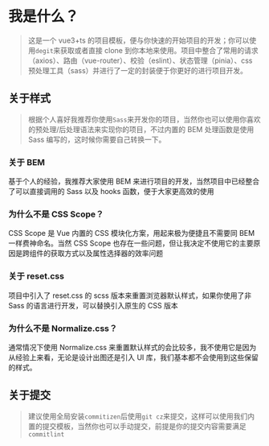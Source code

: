 # 我是什么？

> 这是一个 vue3+ts 的项目模板，便与你快速的开始项目的开发；你可以使用`degit`来获取或者直接 clone 到你本地来使用。项目中整合了常用的请求（axios）、路由（vue-router）、校验（eslint）、状态管理（pinia）、css 预处理工具（sass）并进行了一定的封装便于你更好的进行项目开发。

## 关于样式

> 根据个人喜好我推荐你使用`Sass`来开发你的项目，当然你也可以使用你喜欢的预处理/后处理语法来实现你的项目，不过内置的 BEM 处理函数是使用 Sass 编写的，这时候你需要自己转换一下。

### 关于 BEM

基于个人的经验，我推荐大家使用 BEM 来进行项目的开发，当然项目中已经整合了可以直接调用的 Sass 以及 hooks 函数，便于大家更高效的使用

### 为什么不是 CSS Scope？

CSS Scope 是 Vue 内置的 CSS 模块化方案，用起来极为便捷且不需要同 BEM 一样费神命名。当然 CSS Scope 也存在一些问题，但让我决定不使用它的主要原因是跨组件的获取方式以及属性选择器的效率问题

### 关于 reset.css

项目中引入了 reset.css 的 scss 版本来重置浏览器默认样式，如果你使用了非 Sass 的语言进行开发，可以替换引入原生的 CSS 版本

### 为什么不是 Normalize.css？

通常情况下使用 Normalize.css 来重置默认样式的会比较多，我不使用它是因为从经验上来看，无论是设计出图还是引入 UI 库，我们基本都不会使用到这些保留的样式。

## 关于提交

> 建议使用全局安装`commitizen`后使用`git cz`来提交，这样可以使用我们内置的提交模板，当然你也可以手动提交，前提是你的提交内容需要满足`commitlint`
